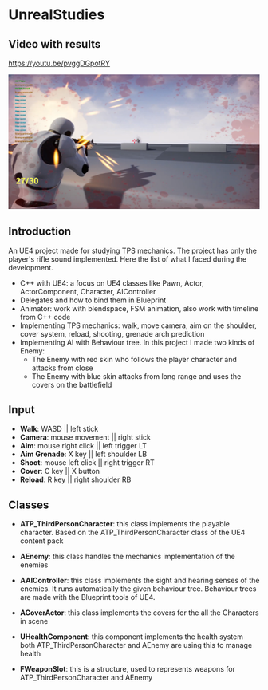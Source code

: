 # UnrealStudies

## Video with results
https://youtu.be/pvggDGpotRY

<div>
	<img src="_docs/img/UE4_TPS.png" style="align: left">
</div>

## Introduction

An UE4 project made for studying TPS mechanics. The project has only the player's rifle sound implemented. Here the list of what I faced during the development.

- C++ with UE4: a focus on UE4 classes like Pawn, Actor, ActorComponent, Character, AIController
- Delegates and how to bind them in Blueprint
- Animator: work with blendspace, FSM animation, also work with timeline from C++ code
- Implementing TPS mechanics: walk, move camera, aim on the shoulder, cover system, reload, shooting, grenade arch prediction
- Implementing AI with Behaviour tree. In this project I made two kinds of Enemy:
	- The Enemy with red skin who follows the player character and attacks from close
	- The Enemy with blue skin attacks from long range and uses the covers on the battlefield
	
## Input

- **Walk**: WASD || left stick
- **Camera**: mouse movement || right stick
- **Aim**: mouse right click || left trigger LT
- **Aim Grenade**: X key || left shoulder LB
- **Shoot**: mouse left click || right trigger RT
- **Cover**: C key || X button
- **Reload**: R key || right shoulder RB

## Classes

- **ATP_ThirdPersonCharacter**: this class implements the playable character. Based on the ATP_ThirdPersonCharacter class of the UE4 content pack

- **AEnemy**: this class handles the mechanics implementation of the enemies

- **AAIController**: this class implements the sight and hearing senses of the enemies. It runs automatically the given behaviour tree. Behaviour trees are made with the Blueprint tools of UE4.

- **ACoverActor**: this class implements the covers for the all the Characters in scene

- **UHealthComponent**: this component implements the health system both ATP_ThirdPersonCharacter and AEnemy are using this to manage health

- **FWeaponSlot**: this is a structure, used to represents weapons for ATP_ThirdPersonCharacter and AEnemy


